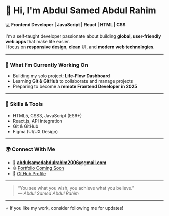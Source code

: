 # 👋 Hi, I'm Abdul Samed Abdul Rahim

💻 **Frontend Developer | JavaScript | React | HTML | CSS**

I'm a self-taught developer passionate about building **global, user-friendly web apps** that make life easier.  
I focus on **responsive design**, **clean UI**, and **modern web technologies**.

---

### 🚀 What I’m Currently Working On
- Building my solo project: **Life-Flow Dashboard**
- Learning **Git & GitHub** to collaborate and manage projects
- Preparing to become a **remote Frontend Developer in 2025**

---

### 🧠 Skills & Tools
- HTML5, CSS3, JavaScript (ES6+)
- React.js, API integration
- Git & GitHub
- Figma (UI/UX Design)

---

### 🌍 Connect With Me
- 📧 **abdulsamedabdulrahim2006@gmail.com**
- 🌐 [Portfolio Coming Soon](#)
- 🐙 [GitHub Profile](https://github.com/abdulsamedabdulrahim2006-igtm)

---

> “You see what you wish, you achieve what you believe.”  
> — *Abdul Samed Abdul Rahim*

---

⭐️ If you like my work, consider following me for updates!

